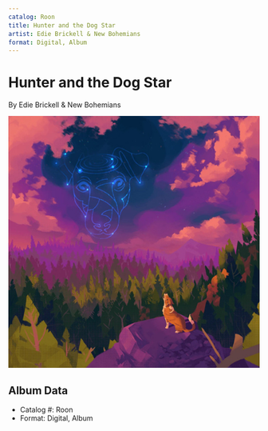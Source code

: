 ```yaml
---
catalog: Roon
title: Hunter and the Dog Star
artist: Edie Brickell & New Bohemians
format: Digital, Album
---
```


# Hunter and the Dog Star

By Edie Brickell & New Bohemians

![](../../assets/albumcovers/Edie_Brickell_and_New_Bohemians-Hunter_and_the_Dog_Star.png)

## Album Data

- Catalog #: Roon
- Format: Digital, Album


